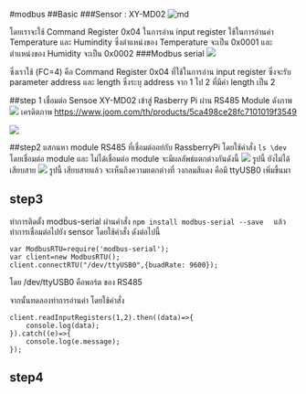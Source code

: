 #modbus
##Basic
###Sensor : XY-MD02
![md](https://user-images.githubusercontent.com/42264167/99418096-3ab2de00-292d-11eb-8023-04067344b3d5.PNG)

โดยเราจะใช้ Command Register 0x04 ในการอ่าน input register ใช้ในการอ่านค่า Temperature และ Humindity  ซึ่งตำแหน่งของ Temperature จะเป็น 0x0001 และ ตำแหน่งของ Humidity จะเป็น 0x0002 
###Modbus serial
![](https://user-images.githubusercontent.com/42264167/99420533-e4936a00-292f-11eb-954a-1393efa89a32.PNG)

ซึ่งเราใช้ (FC=4) คือ Command Register 0x04 ที่ใช้ในการอ่าน input register ซึ่งจะรับ parameter address และ length ซึ่งระบุ address จาก 1 ไป 2 ที่มีค่า length เป็น 2 

##step 1 
เชื่อมต่อ Sensoe XY-MD02 เข้าสู่ Rasberry Pi ผ่าน RS485 Module ดังภาพ 
![](https://raw.githubusercontent.com/gingkasina/ModbusRTU/master/image/xy.jpeg)
เครดิตภาพ https://www.joom.com/th/products/5ca498ce28fc7101019f3549

![](https://user-images.githubusercontent.com/42264167/99426443-a8afd300-2936-11eb-8040-bbcddc504143.jpg)

##step2
แสกนหา module RS485 ที่เชื่อมต่ออย่กับ RassberryPi
โดยใช้คำสั่ง 
``` ls \dev ``` 
โดยเชื่อมต่อ module และ ไม่ได้เชื่อมต่อ module จะมีผลลัพธ์แตกต่างกันดังนี้
![](https://raw.githubusercontent.com/gingkasina/ModbusRTU/master/image/no.PNG)
รูปนี้ ยังไม่ได้เสียบสาย 
![](https://raw.githubusercontent.com/gingkasina/ModbusRTU/master/image/have%20-%20Copy.PNG)
รูปนี้ เสียบสายแล้ว จะเห็นถึงความแตกต่างที่ วงกลมสีแดง คือมี ttyUSB0 เพิ่มขึ้นมา 

## step3
ทำการติดตั้ง modbus-serial ผ่านคำสั่ง 
```npm install modbus-serial --save  ```
แล้วทำการเชื่อมต่อไปยัง sensor โดยใช้คำสั่ง ดังต่อไปนี้
```
var ModbusRTU=require('modbus-serial');
var client=new ModbusRTU();
client.connectRTU("/dev/ttyUSB0",{buadRate: 9600});
```
โดย /dev/ttyUSB0 คือพอร์ต ของ RS485 

จากนั้นทดลองทำการอ่านค่า โดยใช้คำสั่ง 
```
client.readInputRegisters(1,2).then((data)=>{
    console.log(data);
}).catch((e)=>{
    console.log(e.message);
});
```

## step4




